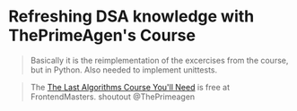 # Refreshing DSA knowledge with ThePrimeAgen's Course

> Basically it is the reimplementation of the excercises from the course, but in Python.
> Also needed to implement unittests.

> The [The Last Algorithms Course You'll Need](https://frontendmasters.com/courses/algorithms/) is free at FrontendMasters.
> shoutout @ThePrimeagen

